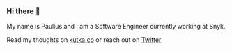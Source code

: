 ### Hi there 👋

My name is Paulius and I am a Software Engineer currently working at Snyk.

Read my thoughts on [kutka.co](www.kutka.co) or reach out on [Twitter](www.twitter.com/paulkutka)  

